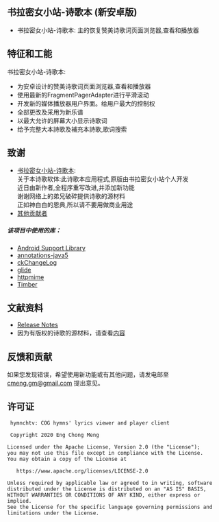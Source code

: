 ## 书拉密女小站-诗歌本 (新安卓版)
- 书拉密女小站-诗歌本: 主的恢复赞美诗歌词页面浏览器,查看和播放器

## 特征和工能
书拉密女小站-诗歌本:
- 为安卓设计的赞美诗歌词页面浏览器,查看和播放器
- 使用最新的FragmentPagerAdapter进行平滑滚动
- 开发新的媒体播放器用户界面。给用户最大的控制权
- 全部更改及采用为新乐谱
- 以最大允许的屏幕大小显示诗歌词
- 给予完整大本詩歌及補充本詩歌,歌词搜索

## 致谢
* [书拉密女小站-诗歌本](http://shulami02.net/bbs):<br/>
关于本诗歌软体:此诗歌本应用程式,原版由书拉密女小站个人开发<br/>
近日由新作者,全程序重写改进,并添加新功能<br/>
谢谢网络上的弟兄破碎提供诗歌的源材料<br/>
正如神白白的恩典,所以请不要用做商业用途
* [其他贡献者](https://github.com/cmeng-git/hymntv/graphs/contributors)

##### 该项目中使用的库：
* [Android Support Library](https://developer.android.com/topic/libraries/support-library/index.html)
* [annotations-java5](https://mvnrepository.com/artifact/org.jetbrains/annotations)
* [ckChangeLog](https://github.com/cketti/ckChangeLog)
* [glide](https://github.com/bumptech/glide)
* [httpmime](http://hc.apache.org/httpcomponents-core-ga/)
* [Timber](https://github.com/JakeWharton/timber)

## 文献资料
* [Release Notes](https://github.com/cmeng-git/hymnchtv/blob/master/hymnchtv/ReleaseNotes.txt)
* 因为有版权的诗歌的源材料，请查看[内容](https://github.com/cmeng-git/hymnchtv/blob/master/documentation/content.md)

## 反馈和贡献

如果您发现错误，希望使用新功能或有其他问题，请发电邮至 cmeng.gm@gmail.com 提出意见。

许可证
-------

     hymnchtv: COG hymns' lyrics viewer and player client
     
     Copyright 2020 Eng Chong Meng    
        
    Licensed under the Apache License, Version 2.0 (the "License");
    you may not use this file except in compliance with the License.
    You may obtain a copy of the License at
    
       https://www.apache.org/licenses/LICENSE-2.0
    
    Unless required by applicable law or agreed to in writing, software
    distributed under the License is distributed on an "AS IS" BASIS,
    WITHOUT WARRANTIES OR CONDITIONS OF ANY KIND, either express or implied.
    See the License for the specific language governing permissions and
    limitations under the License.

